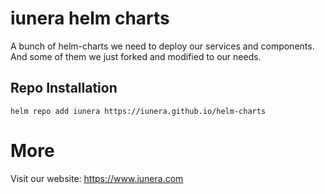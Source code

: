 # iunera helm charts
A bunch of helm-charts we need to deploy our services and components. And some of them we just forked and modified to our needs.

## Repo Installation
````
helm repo add iunera https://iunera.github.io/helm-charts
````

# More
Visit our website:
https://www.iunera.com